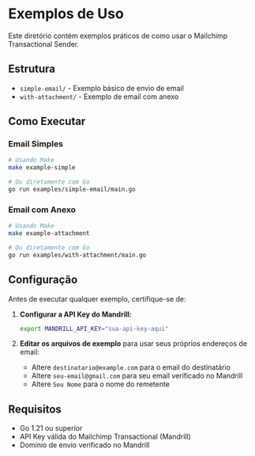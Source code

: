 # Exemplos de Uso

Este diretório contém exemplos práticos de como usar o Mailchimp Transactional Sender.

## Estrutura

- `simple-email/` - Exemplo básico de envio de email
- `with-attachment/` - Exemplo de email com anexo

## Como Executar

### Email Simples
```bash
# Usando Make
make example-simple

# Ou diretamente com Go
go run examples/simple-email/main.go
```

### Email com Anexo
```bash
# Usando Make
make example-attachment

# Ou diretamente com Go
go run examples/with-attachment/main.go
```

## Configuração

Antes de executar qualquer exemplo, certifique-se de:

1. **Configurar a API Key do Mandrill:**
   ```bash
   export MANDRILL_API_KEY="sua-api-key-aqui"
   ```

2. **Editar os arquivos de exemplo** para usar seus próprios endereços de email:
   - Altere `destinatario@example.com` para o email do destinatário
   - Altere `seu-email@gmail.com` para seu email verificado no Mandrill
   - Altere `Seu Nome` para o nome do remetente

## Requisitos

- Go 1.21 ou superior
- API Key válida do Mailchimp Transactional (Mandrill)
- Domínio de envio verificado no Mandrill